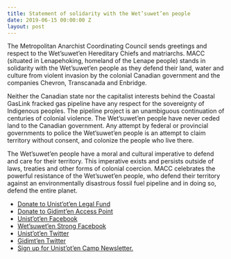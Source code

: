 ```yaml
---
title: Statement of solidarity with the Wet’suwet’en people
date: 2019-06-15 00:00:00 Z
layout: post
---
```


The Metropolitan Anarchist Coordinating Council sends greetings and respect to the Wet’suwet’en Hereditary Chiefs and matriarchs. MACC (situated in Lenapehoking, homeland of the Lenape people) stands in solidarity with the Wet’suwet’en people as they defend their land, water and culture from violent invasion by the colonial Canadian government and the companies Chevron, Transcanada and Enbridge. 

Neither the Canadian state nor the capitalist interests behind the Coastal GasLink fracked gas pipeline have any respect for the sovereignty of Indigenous peoples. The pipeline project is an unambiguous continuation of centuries of colonial violence. The Wet’suwet’en people have never ceded land to the Canadian government. Any attempt by federal or provincial governments to police the Wet’suwet’en people is an attempt to claim territory without consent, and colonize the people who live there.

The Wet’suwet’en people have a moral and cultural imperative to defend and care for their territory. This imperative exists and persists outside of laws, treaties and other forms of colonial coercion. MACC celebrates the powerful resistance of the Wet’suwet’en people, who defend their territory against an environmentally disastrous fossil fuel pipeline and in doing so, defend the entire planet.

* [Donate to Unist’ot’en Legal Fund](https://actionnetwork.org/fundraising/unistoten-camp-legal-fund)
* [Donate to Gidimt’en Access Point ](https://www.gofundme.com/gitdumt039en-access-point)
* [Unist’ot’en Facebook](https://www.facebook.com/unistoten/)
* [Wet’suwet’en Strong Facebook ](https://www.facebook.com/wetsuwetenstrong/)
* [Unist’ot’en Twitter ](https://twitter.com/UnistotenCamp)
* [Gidimt’en Twitter ](https://twitter.com/gidimt)
* [Sign up for Unist’ot’en Camp Newsletter.](http://unistoten.camp/)

